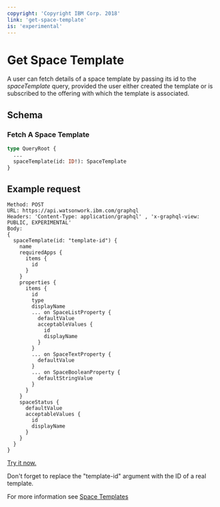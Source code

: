 ```yaml
---
copyright: 'Copyright IBM Corp. 2018'
link: 'get-space-template'
is: 'experimental'
---
```


# Get Space Template

A user can fetch details of a space template by passing its id to the _spaceTemplate_ query, provided the user either created
the template or is subscribed to the offering with which the template is associated.

## Schema

### Fetch A Space Template

```graphql
type QueryRoot {
  ...
  spaceTemplate(id: ID!): SpaceTemplate
}
```

## Example request

~~~~
Method: POST
URL: https://api.watsonwork.ibm.com/graphql
Headers: 'Content-Type: application/graphql' , 'x-graphql-view: PUBLIC, EXPERIMENTAL'
Body:
{
  spaceTemplate(id: "template-id") {
    name
    requiredApps {
      items {
        id
      }
    }
    properties {
      items {
        id
        type
        displayName
        ... on SpaceListProperty {
          defaultValue
          acceptableValues {
            id
            displayName
          }
        }
        ... on SpaceTextProperty {
          defaultValue
        }
        ... on SpaceBooleanProperty {
          defaultStringValue
        }
      }
    }
    spaceStatus {
      defaultValue
      acceptableValues {
        id
        displayName
      }
    }
  }
}
~~~~

<div class="try-it-now">
  <a href="https://developer.watsonwork.ibm.com/tools/graphql?query=%7B%0A%20%20spaceTemplate(id:%20%22template-id%22)%20%7B%0A%20%20%20%20name%0A%20%20%20%20requiredApps%20%7B%0A%20%20%20%20%20%20items%20%7B%0A%20%20%20%20%20%20%20%20id%0A%20%20%20%20%20%20%7D%0A%20%20%20%20%7D%0A%20%20%20%20properties%20%7B%0A%20%20%20%20%20%20items%20%7B%0A%20%20%20%20%20%20%20%20id%0A%20%20%20%20%20%20%20%20type%0A%20%20%20%20%20%20%20%20displayName%0A%20%20%20%20%20%20%20%20...%20on%20SpaceListProperty%20%7B%0A%20%20%20%20%20%20%20%20%20%20defaultValue%0A%20%20%20%20%20%20%20%20%20%20acceptableValues%20%7B%0A%20%20%20%20%20%20%20%20%20%20%20%20id%0A%20%20%20%20%20%20%20%20%20%20%20%20displayName%0A%20%20%20%20%20%20%20%20%20%20%7D%0A%20%20%20%20%20%20%20%20%7D%0A%20%20%20%20%20%20%20%20...%20on%20SpaceTextProperty%20%7B%0A%20%20%20%20%20%20%20%20%20%20defaultValue%0A%20%20%20%20%20%20%20%20%7D%0A%20%20%20%20%20%20%20%20...%20on%20SpaceBooleanProperty%20%7B%0A%20%20%20%20%20%20%20%20%20%20defaultStringValue%0A%20%20%20%20%20%20%20%20%7D%0A%20%20%20%20%20%20%7D%0A%20%20%20%20%7D%0A%20%20%20%20spaceStatus%20%7B%0A%20%20%20%20%20%20defaultValue%0A%20%20%20%20%20%20acceptableValues%20%7B%0A%20%20%20%20%20%20%20%20id%0A%20%20%20%20%20%20%20%20displayName%0A%20%20%20%20%20%20%7D%0A%20%20%20%20%7D%0A%20%20%7D%0A%7D" target="_blank">Try it now.</a>
</div>

Don't forget to replace the "template-id" argument with the ID of a real template.

For more information see [Space Templates](../guides/V1_space_template_main.md)
